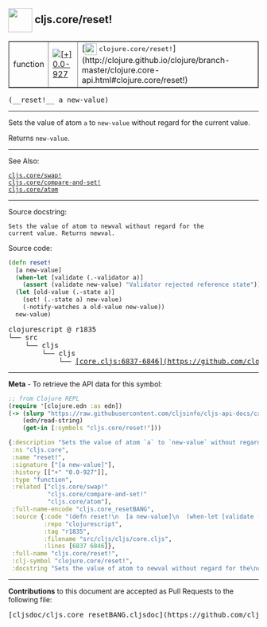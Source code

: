 ## <img width="48px" valign="middle" src="http://i.imgur.com/Hi20huC.png"> cljs.core/reset!

 <table border="1">
<tr>

<td>function</td>
<td><a href="https://github.com/cljsinfo/cljs-api-docs/tree/0.0-927"><img valign="middle" alt="[+] 0.0-927" src="https://img.shields.io/badge/+-0.0--927-lightgrey.svg"></a> </td>
<td>
[<img height="24px" valign="middle" src="http://i.imgur.com/1GjPKvB.png"> <samp>clojure.core/reset!</samp>](http://clojure.github.io/clojure/branch-master/clojure.core-api.html#clojure.core/reset!)
</td>
</tr>
</table>

 <samp>
(__reset!__ a new-value)<br>
</samp>

---

Sets the value of atom `a` to `new-value` without regard for the current value.

Returns `new-value`.

---


See Also:

[`cljs.core/swap!`](cljs.core_swapBANG.md)<br>
[`cljs.core/compare-and-set!`](cljs.core_compare-and-setBANG.md)<br>
[`cljs.core/atom`](cljs.core_atom.md)<br>

---

Source docstring:

```
Sets the value of atom to newval without regard for the
current value. Returns newval.
```

Source code:

```clj
(defn reset!
  [a new-value]
  (when-let [validate (.-validator a)]
    (assert (validate new-value) "Validator rejected reference state"))
  (let [old-value (.-state a)]
    (set! (.-state a) new-value)
    (-notify-watches a old-value new-value))
  new-value)
```

 <pre>
clojurescript @ r1835
└── src
    └── cljs
        └── cljs
            └── <ins>[core.cljs:6837-6846](https://github.com/clojure/clojurescript/blob/r1835/src/cljs/cljs/core.cljs#L6837-L6846)</ins>
</pre>


---

__Meta__ - To retrieve the API data for this symbol:

```clj
;; from Clojure REPL
(require '[clojure.edn :as edn])
(-> (slurp "https://raw.githubusercontent.com/cljsinfo/cljs-api-docs/catalog/cljs-api.edn")
    (edn/read-string)
    (get-in [:symbols "cljs.core/reset!"]))
```

```clj
{:description "Sets the value of atom `a` to `new-value` without regard for the current value.\n\nReturns `new-value`.",
 :ns "cljs.core",
 :name "reset!",
 :signature ["[a new-value]"],
 :history [["+" "0.0-927"]],
 :type "function",
 :related ["cljs.core/swap!"
           "cljs.core/compare-and-set!"
           "cljs.core/atom"],
 :full-name-encode "cljs.core_resetBANG",
 :source {:code "(defn reset!\n  [a new-value]\n  (when-let [validate (.-validator a)]\n    (assert (validate new-value) \"Validator rejected reference state\"))\n  (let [old-value (.-state a)]\n    (set! (.-state a) new-value)\n    (-notify-watches a old-value new-value))\n  new-value)",
          :repo "clojurescript",
          :tag "r1835",
          :filename "src/cljs/cljs/core.cljs",
          :lines [6837 6846]},
 :full-name "cljs.core/reset!",
 :clj-symbol "clojure.core/reset!",
 :docstring "Sets the value of atom to newval without regard for the\ncurrent value. Returns newval."}

```

---

__Contributions__ to this document are accepted as Pull Requests to the following file:

 <pre>
[cljsdoc/cljs.core_resetBANG.cljsdoc](https://github.com/cljsinfo/cljs-api-docs/blob/master/cljsdoc/cljs.core_resetBANG.cljsdoc)
</pre>

